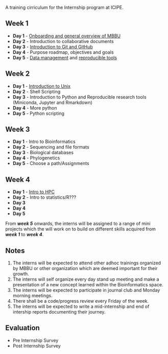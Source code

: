 A training cirriculum for the Internship program at ICIPE.

## Week 1
- **Day 1** - [Onboarding and general overview of MBBU](https://github.com/mbbu/Onboarding)
- **Day 2** - Introduction to collaborative documents
- **Day 3** - [Introduction to Git and GitHub](https://github.com/eanbit-rt/IntroductoryGit)
- **Day 4** - Purpose roadmap, objectives and goals
- **Day 5** - [Data management](https://docs.google.com/presentation/d/18ldedgpdM9S1ve_Gw9JRRvXZmssZALXfapOAkvYjCU4/edit#slide=id.p1) and 
[reproducible tools](https://docs.google.com/presentation/d/1LmkXr3SALatzwHqJ3SaZne8Mkq-f2DW_lA5xvHpE7T8/edit#slide=id.g4d83735816_0_0)

## Week 2
- **Day 1** - [Introduction to Unix](https://swcarpentry.github.io/shell-novice/)
- **Day 2** - Shell Scripting
- **Day 3** - Introduction to Python and Reproducible research tools (Miniconda, Jupyter and Rmarkdown)
- **Day 4** - More python
- **Day 5** - Python scripting

## Week 3
- **Day 1** - Intro to Bioinformatics
- **Day 2** - Sequencing and file formats
- **Day 3** - Biological databases
- **Day 4** - Phylogenetics
- **Day 5** - Choose a path/Assignments

## Week 4
- **Day 1** - [Intro to HPC](https://github.com/mbbu/HPC_Training)
- **Day 2** - Intro to statistics/R???
- **Day 3**
- **Day 4**
- **Day 5**

From _**week 5**_ onwards, the interns will be assigned to a range of mini projects which the will work on to build 
on different skills acquired from _**week 1**_ to _**week 4**_.

## Notes
1. The interns will be expected to attend other adhoc trainings organized by MBBU or other organization which are deemed important for their growth.
2. The interns will self organize every day stand up meeting and make a presentation of a new concept learned within the Bioinformatics space.
3. The interns will be expected to participate in journal club  and Monday morning meetings.
4. There shall be a code/progress review every Friday of the week.
5. The interns will be expected to write a mid-internship and end of intership reports documenting their journey.

## Evaluation
- Pre Internship Survey
- Post Internship Survey
